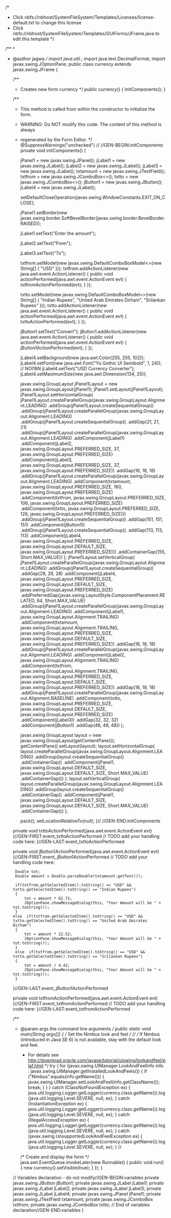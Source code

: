 /*
 * Click nbfs://nbhost/SystemFileSystem/Templates/Licenses/license-default.txt to change this license
 * Click nbfs://nbhost/SystemFileSystem/Templates/GUIForms/JFrame.java to edit this template
 */

/**
 *
 * @author jagwa
 */
import java.util.*;
import java.text.DecimalFormat;
import javax.swing.JOptionPane;
public class currency extends javax.swing.JFrame {

    /**
     * Creates new form currency
     */
    public currency() {
        initComponents();
    }

    /**
     * This method is called from within the constructor to initialize the form.
     * WARNING: Do NOT modify this code. The content of this method is always
     * regenerated by the Form Editor.
     */
    @SuppressWarnings("unchecked")
    // <editor-fold defaultstate="collapsed" desc="Generated Code">//GEN-BEGIN:initComponents
    private void initComponents() {

        jPanel1 = new javax.swing.JPanel();
        jLabel1 = new javax.swing.JLabel();
        jLabel2 = new javax.swing.JLabel();
        jLabel3 = new javax.swing.JLabel();
        txtamount = new javax.swing.JTextField();
        txtfrom = new javax.swing.JComboBox<>();
        txtto = new javax.swing.JComboBox<>();
        jButton1 = new javax.swing.JButton();
        jLabel4 = new javax.swing.JLabel();

        setDefaultCloseOperation(javax.swing.WindowConstants.EXIT_ON_CLOSE);

        jPanel1.setBorder(new javax.swing.border.SoftBevelBorder(javax.swing.border.BevelBorder.RAISED));

        jLabel1.setText("Enter the amount");

        jLabel2.setText("From");

        jLabel3.setText("To");

        txtfrom.setModel(new javax.swing.DefaultComboBoxModel<>(new String[] { "USD" }));
        txtfrom.addActionListener(new java.awt.event.ActionListener() {
            public void actionPerformed(java.awt.event.ActionEvent evt) {
                txtfromActionPerformed(evt);
            }
        });

        txtto.setModel(new javax.swing.DefaultComboBoxModel<>(new String[] { "Indian Rupees", "United Arab Emirates Dirham", "Srilankan Rupees" }));
        txtto.addActionListener(new java.awt.event.ActionListener() {
            public void actionPerformed(java.awt.event.ActionEvent evt) {
                txttoActionPerformed(evt);
            }
        });

        jButton1.setText("Convert");
        jButton1.addActionListener(new java.awt.event.ActionListener() {
            public void actionPerformed(java.awt.event.ActionEvent evt) {
                jButton1ActionPerformed(evt);
            }
        });

        jLabel4.setBackground(new java.awt.Color(255, 255, 102));
        jLabel4.setFont(new java.awt.Font("Yu Gothic UI Semibold", 1, 24)); // NOI18N
        jLabel4.setText("USD Currency Converter");
        jLabel4.setMaximumSize(new java.awt.Dimension(134, 25));

        javax.swing.GroupLayout jPanel1Layout = new javax.swing.GroupLayout(jPanel1);
        jPanel1.setLayout(jPanel1Layout);
        jPanel1Layout.setHorizontalGroup(
            jPanel1Layout.createParallelGroup(javax.swing.GroupLayout.Alignment.LEADING)
            .addGroup(jPanel1Layout.createSequentialGroup()
                .addGroup(jPanel1Layout.createParallelGroup(javax.swing.GroupLayout.Alignment.LEADING)
                    .addGroup(jPanel1Layout.createSequentialGroup()
                        .addGap(21, 21, 21)
                        .addGroup(jPanel1Layout.createParallelGroup(javax.swing.GroupLayout.Alignment.LEADING)
                            .addComponent(jLabel1)
                            .addComponent(jLabel2, javax.swing.GroupLayout.PREFERRED_SIZE, 37, javax.swing.GroupLayout.PREFERRED_SIZE)
                            .addComponent(jLabel3, javax.swing.GroupLayout.PREFERRED_SIZE, 37, javax.swing.GroupLayout.PREFERRED_SIZE))
                        .addGap(18, 18, 18)
                        .addGroup(jPanel1Layout.createParallelGroup(javax.swing.GroupLayout.Alignment.LEADING)
                            .addComponent(txtamount, javax.swing.GroupLayout.PREFERRED_SIZE, 160, javax.swing.GroupLayout.PREFERRED_SIZE)
                            .addComponent(txtfrom, javax.swing.GroupLayout.PREFERRED_SIZE, 106, javax.swing.GroupLayout.PREFERRED_SIZE)
                            .addComponent(txtto, javax.swing.GroupLayout.PREFERRED_SIZE, 126, javax.swing.GroupLayout.PREFERRED_SIZE)))
                    .addGroup(jPanel1Layout.createSequentialGroup()
                        .addGap(151, 151, 151)
                        .addComponent(jButton1))
                    .addGroup(jPanel1Layout.createSequentialGroup()
                        .addGap(113, 113, 113)
                        .addComponent(jLabel4, javax.swing.GroupLayout.PREFERRED_SIZE, javax.swing.GroupLayout.DEFAULT_SIZE, javax.swing.GroupLayout.PREFERRED_SIZE)))
                .addContainerGap(155, Short.MAX_VALUE))
        );
        jPanel1Layout.setVerticalGroup(
            jPanel1Layout.createParallelGroup(javax.swing.GroupLayout.Alignment.LEADING)
            .addGroup(jPanel1Layout.createSequentialGroup()
                .addGap(28, 28, 28)
                .addComponent(jLabel4, javax.swing.GroupLayout.PREFERRED_SIZE, javax.swing.GroupLayout.DEFAULT_SIZE, javax.swing.GroupLayout.PREFERRED_SIZE)
                .addPreferredGap(javax.swing.LayoutStyle.ComponentPlacement.RELATED, 64, Short.MAX_VALUE)
                .addGroup(jPanel1Layout.createParallelGroup(javax.swing.GroupLayout.Alignment.LEADING)
                    .addComponent(jLabel1, javax.swing.GroupLayout.Alignment.TRAILING)
                    .addComponent(txtamount, javax.swing.GroupLayout.Alignment.TRAILING, javax.swing.GroupLayout.PREFERRED_SIZE, javax.swing.GroupLayout.DEFAULT_SIZE, javax.swing.GroupLayout.PREFERRED_SIZE))
                .addGap(18, 18, 18)
                .addGroup(jPanel1Layout.createParallelGroup(javax.swing.GroupLayout.Alignment.LEADING)
                    .addComponent(jLabel2, javax.swing.GroupLayout.Alignment.TRAILING)
                    .addComponent(txtfrom, javax.swing.GroupLayout.Alignment.TRAILING, javax.swing.GroupLayout.PREFERRED_SIZE, javax.swing.GroupLayout.DEFAULT_SIZE, javax.swing.GroupLayout.PREFERRED_SIZE))
                .addGap(18, 18, 18)
                .addGroup(jPanel1Layout.createParallelGroup(javax.swing.GroupLayout.Alignment.BASELINE)
                    .addComponent(txtto, javax.swing.GroupLayout.PREFERRED_SIZE, javax.swing.GroupLayout.DEFAULT_SIZE, javax.swing.GroupLayout.PREFERRED_SIZE)
                    .addComponent(jLabel3))
                .addGap(32, 32, 32)
                .addComponent(jButton1)
                .addGap(48, 48, 48))
        );

        javax.swing.GroupLayout layout = new javax.swing.GroupLayout(getContentPane());
        getContentPane().setLayout(layout);
        layout.setHorizontalGroup(
            layout.createParallelGroup(javax.swing.GroupLayout.Alignment.LEADING)
            .addGroup(layout.createSequentialGroup()
                .addContainerGap()
                .addComponent(jPanel1, javax.swing.GroupLayout.DEFAULT_SIZE, javax.swing.GroupLayout.DEFAULT_SIZE, Short.MAX_VALUE)
                .addContainerGap())
        );
        layout.setVerticalGroup(
            layout.createParallelGroup(javax.swing.GroupLayout.Alignment.LEADING)
            .addGroup(layout.createSequentialGroup()
                .addContainerGap()
                .addComponent(jPanel1, javax.swing.GroupLayout.DEFAULT_SIZE, javax.swing.GroupLayout.DEFAULT_SIZE, Short.MAX_VALUE)
                .addContainerGap())
        );

        pack();
        setLocationRelativeTo(null);
    }// </editor-fold>//GEN-END:initComponents

    private void txttoActionPerformed(java.awt.event.ActionEvent evt) {//GEN-FIRST:event_txttoActionPerformed
        // TODO add your handling code here:
    }//GEN-LAST:event_txttoActionPerformed

    private void jButton1ActionPerformed(java.awt.event.ActionEvent evt) {//GEN-FIRST:event_jButton1ActionPerformed
        // TODO add your handling code here:

        Double tot;
        Double amount = Double.parseDouble(txtamount.getText());

        if(txtfrom.getSelectedItem().toString() == "USD" && txtto.getSelectedItem().toString() == "Indian Rupees")
        {
            tot = amount * 82.71;
            JOptionPane.showMessageDialog(this, "Your Amount will be " + tot.toString());
        }
       else  if(txtfrom.getSelectedItem().toString() == "USD" && txtto.getSelectedItem().toString() == "United Arab Emirates Dirham")
        {
            tot = amount * 22.52;
            JOptionPane.showMessageDialog(this, "Your Amount will be " + tot.toString());
        } 
        else  if(txtfrom.getSelectedItem().toString() == "USD" && txtto.getSelectedItem().toString() == "Srilankan Rupees")
        {
            tot = amount / 4.42;
            JOptionPane.showMessageDialog(this, "Your Amount will be " + tot.toString());
        }

    }//GEN-LAST:event_jButton1ActionPerformed

    private void txtfromActionPerformed(java.awt.event.ActionEvent evt) {//GEN-FIRST:event_txtfromActionPerformed
        // TODO add your handling code here:
    }//GEN-LAST:event_txtfromActionPerformed

    /**
     * @param args the command line arguments
     */
    public static void main(String args[]) {
        /* Set the Nimbus look and feel */
        //<editor-fold defaultstate="collapsed" desc=" Look and feel setting code (optional) ">
        /* If Nimbus (introduced in Java SE 6) is not available, stay with the default look and feel.
         * For details see http://download.oracle.com/javase/tutorial/uiswing/lookandfeel/plaf.html 
         */
        try {
            for (javax.swing.UIManager.LookAndFeelInfo info : javax.swing.UIManager.getInstalledLookAndFeels()) {
                if ("Nimbus".equals(info.getName())) {
                    javax.swing.UIManager.setLookAndFeel(info.getClassName());
                    break;
                }
            }
        } catch (ClassNotFoundException ex) {
            java.util.logging.Logger.getLogger(currency.class.getName()).log(java.util.logging.Level.SEVERE, null, ex);
        } catch (InstantiationException ex) {
            java.util.logging.Logger.getLogger(currency.class.getName()).log(java.util.logging.Level.SEVERE, null, ex);
        } catch (IllegalAccessException ex) {
            java.util.logging.Logger.getLogger(currency.class.getName()).log(java.util.logging.Level.SEVERE, null, ex);
        } catch (javax.swing.UnsupportedLookAndFeelException ex) {
            java.util.logging.Logger.getLogger(currency.class.getName()).log(java.util.logging.Level.SEVERE, null, ex);
        }
        //</editor-fold>

        /* Create and display the form */
        java.awt.EventQueue.invokeLater(new Runnable() {
            public void run() {
                new currency().setVisible(true);
            }
        });
    }

    // Variables declaration - do not modify//GEN-BEGIN:variables
    private javax.swing.JButton jButton1;
    private javax.swing.JLabel jLabel1;
    private javax.swing.JLabel jLabel2;
    private javax.swing.JLabel jLabel3;
    private javax.swing.JLabel jLabel4;
    private javax.swing.JPanel jPanel1;
    private javax.swing.JTextField txtamount;
    private javax.swing.JComboBox<String> txtfrom;
    private javax.swing.JComboBox<String> txtto;
    // End of variables declaration//GEN-END:variables
}
